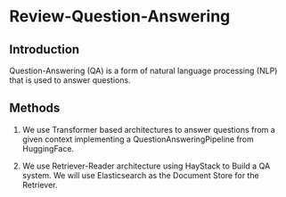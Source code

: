 # Review-Question-Answering


## Introduction
Question-Answering (QA) is a form of natural language processing (NLP) that is used to answer questions. 

## Methods
1. We use Transformer based architectures to answer questions from a given context implementing a QuestionAnsweringPipeline from HuggingFace.

2. We use Retriever-Reader architecture using HayStack to Build a QA system. We will use Elasticsearch as the Document Store for the Retriever.

